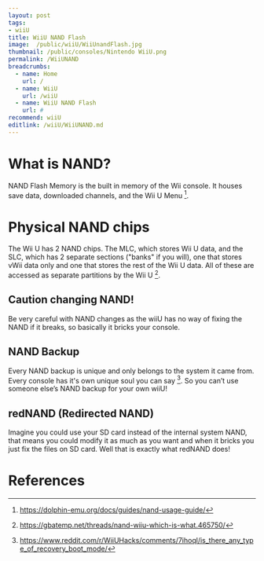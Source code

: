 ```yaml
---
layout: post
tags: 
- wiiU
title: WiiU NAND Flash
image:  /public/wiiU/WiiUnandFlash.jpg
thumbnail: /public/consoles/Nintendo WiiU.png
permalink: /WiiUNAND
breadcrumbs:
  - name: Home
    url: /
  - name: WiiU
    url: /wiiU
  - name: WiiU NAND Flash
    url: #
recommend: wiiU
editlink: /wiiU/WiiUNAND.md
---
```


# What is NAND?
NAND Flash Memory is the built in memory of the Wii console. It houses save data, downloaded channels, and the Wii U Menu [^3].

# Physical NAND chips
The Wii U has 2 NAND chips. The MLC, which stores Wii U data, and the SLC, which has 2 separate sections ("banks" if you will), one that stores vWii data only and one that stores the rest of the Wii U data.
All of these are accessed as separate partitions by the Wii U [^2].

## Caution changing NAND!
Be very careful with NAND changes as the wiiU has no way of fixing the NAND if it breaks, so basically it bricks your console.

## NAND Backup
Every NAND backup is unique and only belongs to the system it came from. Every console has it's own unique soul you can say [^1].
So you can’t use someone else’s NAND backup for your own wiiU!

## redNAND (Redirected NAND)
Imagine you could use your SD card instead of the internal system NAND, that means you could modify it as much as you want and when it bricks you just fix the files on SD card. Well that is exactly what redNAND does!

# References
[^1]: https://www.reddit.com/r/WiiUHacks/comments/7ihoql/is_there_any_type_of_recovery_boot_mode/ 
[^2]: https://gbatemp.net/threads/nand-wiiu-which-is-what.465750/  
[^3]: https://dolphin-emu.org/docs/guides/nand-usage-guide/ 
